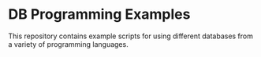 # DB Programming Examples

This repository contains example scripts for using different
databases from a variety of programming languages. 
